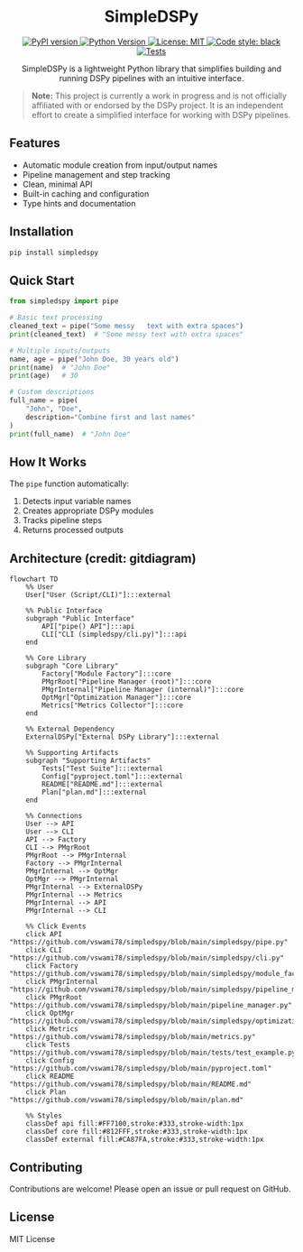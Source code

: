<h1 align="center">SimpleDSPy</h1>

<p align="center">
  <a href="https://pypi.org/project/simpledspy/">
    <img src="https://img.shields.io/static/v1?style=for-the-badge&label=PyPI&message=simpledspy&color=blue" alt="PyPI version">
  </a>
  <a href="https://pypi.org/project/simpledspy/">
    <img src="https://img.shields.io/static/v1?style=for-the-badge&label=Python&message=3.9+%7C+3.10+%7C+3.11&color=blue" alt="Python Version">
  </a>
  <a href="https://opensource.org/licenses/MIT">
    <img src="https://img.shields.io/static/v1?style=for-the-badge&label=License&message=MIT&color=blue" alt="License: MIT">
  </a>
  <a href="https://github.com/psf/black">
    <img src="https://img.shields.io/static/v1?style=for-the-badge&label=Code%20Style&message=Black&color=black" alt="Code style: black">
  </a>
  <a href="https://github.com/tomdoerr/simpledspy/actions/workflows/tests.yml">
    <img src="https://img.shields.io/static/v1?style=for-the-badge&label=Tests&message=Passing&color=green" alt="Tests">
  </a>
</p>

<p align="center">
  SimpleDSPy is a lightweight Python library that simplifies building and running DSPy pipelines with an intuitive interface.
</p>

> **Note:** This project is currently a work in progress and is not officially affiliated with or endorsed by the DSPy project. It is an independent effort to create a simplified interface for working with DSPy pipelines.

## Features

- Automatic module creation from input/output names
- Pipeline management and step tracking
- Clean, minimal API
- Built-in caching and configuration
- Type hints and documentation

## Installation

```bash
pip install simpledspy
```

## Quick Start

```python
from simpledspy import pipe

# Basic text processing
cleaned_text = pipe("Some messy   text with extra spaces")
print(cleaned_text)  # "Some messy text with extra spaces"

# Multiple inputs/outputs
name, age = pipe("John Doe, 30 years old")
print(name)  # "John Doe"
print(age)   # 30

# Custom descriptions
full_name = pipe(
    "John", "Doe", 
    description="Combine first and last names"
)
print(full_name)  # "John Doe"
```

## How It Works

The `pipe` function automatically:
1. Detects input variable names
2. Creates appropriate DSPy modules
3. Tracks pipeline steps
4. Returns processed outputs

## Architecture (credit: gitdiagram)

```mermaid
flowchart TD
    %% User
    User["User (Script/CLI)"]:::external

    %% Public Interface
    subgraph "Public Interface"
        API["pipe() API"]:::api
        CLI["CLI (simpledspy/cli.py)"]:::api
    end

    %% Core Library
    subgraph "Core Library"
        Factory["Module Factory"]:::core
        PMgrRoot["Pipeline Manager (root)"]:::core
        PMgrInternal["Pipeline Manager (internal)"]:::core
        OptMgr["Optimization Manager"]:::core
        Metrics["Metrics Collector"]:::core
    end

    %% External Dependency
    ExternalDSPy["External DSPy Library"]:::external

    %% Supporting Artifacts
    subgraph "Supporting Artifacts"
        Tests["Test Suite"]:::external
        Config["pyproject.toml"]:::external
        README["README.md"]:::external
        Plan["plan.md"]:::external
    end

    %% Connections
    User --> API
    User --> CLI
    API --> Factory
    CLI --> PMgrRoot
    PMgrRoot --> PMgrInternal
    Factory --> PMgrInternal
    PMgrInternal --> OptMgr
    OptMgr --> PMgrInternal
    PMgrInternal --> ExternalDSPy
    PMgrInternal --> Metrics
    PMgrInternal --> API
    PMgrInternal --> CLI

    %% Click Events
    click API "https://github.com/vswami78/simpledspy/blob/main/simpledspy/pipe.py"
    click CLI "https://github.com/vswami78/simpledspy/blob/main/simpledspy/cli.py"
    click Factory "https://github.com/vswami78/simpledspy/blob/main/simpledspy/module_factory.py"
    click PMgrInternal "https://github.com/vswami78/simpledspy/blob/main/simpledspy/pipeline_manager.py"
    click PMgrRoot "https://github.com/vswami78/simpledspy/blob/main/pipeline_manager.py"
    click OptMgr "https://github.com/vswami78/simpledspy/blob/main/simpledspy/optimization_manager.py"
    click Metrics "https://github.com/vswami78/simpledspy/blob/main/metrics.py"
    click Tests "https://github.com/vswami78/simpledspy/blob/main/tests/test_example.py"
    click Config "https://github.com/vswami78/simpledspy/blob/main/pyproject.toml"
    click README "https://github.com/vswami78/simpledspy/blob/main/README.md"
    click Plan "https://github.com/vswami78/simpledspy/blob/main/plan.md"

    %% Styles
    classDef api fill:#FF7100,stroke:#333,stroke-width:1px
    classDef core fill:#812FFF,stroke:#333,stroke-width:1px
    classDef external fill:#CA87FA,stroke:#333,stroke-width:1px
```
## Contributing

Contributions are welcome! Please open an issue or pull request on GitHub.

## License

MIT License

